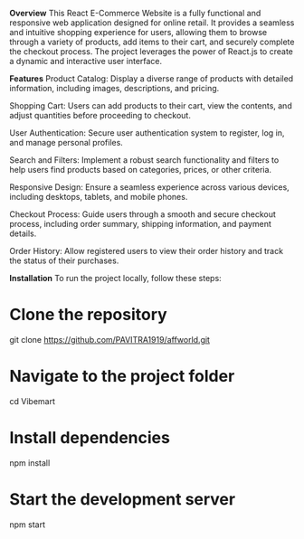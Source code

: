 **Overview**
This React E-Commerce Website is a fully functional and responsive web application designed for online retail. It provides a seamless and intuitive shopping experience for users, allowing them to browse through a variety of products, add items to their cart, and securely complete the checkout process. The project leverages the power of React.js to create a dynamic and interactive user interface.

**Features**
Product Catalog: Display a diverse range of products with detailed information, including images, descriptions, and pricing.

Shopping Cart: Users can add products to their cart, view the contents, and adjust quantities before proceeding to checkout.

User Authentication: Secure user authentication system to register, log in, and manage personal profiles.

Search and Filters: Implement a robust search functionality and filters to help users find products based on categories, prices, or other criteria.

Responsive Design: Ensure a seamless experience across various devices, including desktops, tablets, and mobile phones.

Checkout Process: Guide users through a smooth and secure checkout process, including order summary, shipping information, and payment details.

Order History: Allow registered users to view their order history and track the status of their purchases.

**Installation**
To run the project locally, follow these steps:

# Clone the repository
git clone  https://github.com/PAVITRA1919/affworld.git

# Navigate to the project folder
cd Vibemart

# Install dependencies
npm install

# Start the development server
npm start
